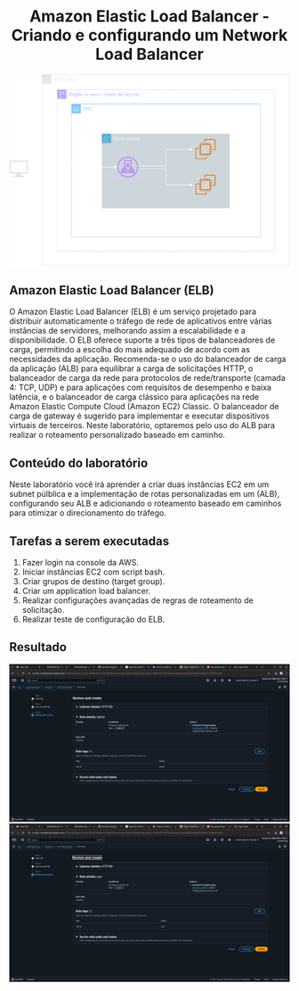 <h1 align=center> Amazon Elastic Load Balancer - Criando e configurando um Network Load Balancer </h1>

<div align=center>
    <img width="800px" src="arquitetura.png">
</div>

<h2> Amazon Elastic Load Balancer (ELB) </h2>

O Amazon Elastic Load Balancer (ELB) é um serviço projetado para distribuir automaticamente o tráfego de rede de aplicativos entre várias instâncias de servidores, melhorando assim a escalabilidade e a disponibilidade. O ELB oferece suporte a três tipos de balanceadores de carga, permitindo a escolha do mais adequado de acordo com as necessidades da aplicação. Recomenda-se o uso do balanceador de carga da aplicação (ALB) para equilibrar a carga de solicitações HTTP, o balanceador de carga da rede para protocolos de rede/transporte (camada 4: TCP, UDP) e para aplicações com requisitos de desempenho e baixa latência, e o balanceador de carga clássico para aplicações na rede Amazon Elastic Compute Cloud (Amazon EC2) Classic. O balanceador de carga de gateway é sugerido para implementar e executar dispositivos virtuais de terceiros. Neste laboratório, optaremos pelo uso do ALB para realizar o roteamento personalizado baseado em caminho.

<h2> Conteúdo do laboratório </h2>

Neste laboratório você irá aprender a criar duas instâncias EC2 em um subnet púlblica e a implementação de rotas personalizadas em um (ALB), configurando seu ALB e adicionando o  roteamento baseado em caminhos para otimizar o direcionamento do tráfego.

<h2>Tarefas a serem executadas</h2>

1. Fazer login na console da AWS.
2. Iniciar instâncias EC2 com script bash.
3. Criar grupos de destino (target group).
4. Criar um application load balancer.
5. Realizar configurações avançadas de regras de roteamento de solicitação.
6. Realizar teste de configuração do ELB.

<h2>Resultado</h2>

<div align=center>
    <img width="800px" src="resultado-1.png">
</div>

<div align=center>
    <img width="800px" src="resultado-2.png">
</div>